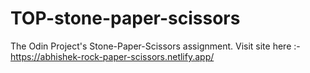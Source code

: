 # TOP-stone-paper-scissors
The Odin Project's Stone-Paper-Scissors assignment. Visit site here :- https://abhishek-rock-paper-scissors.netlify.app/

